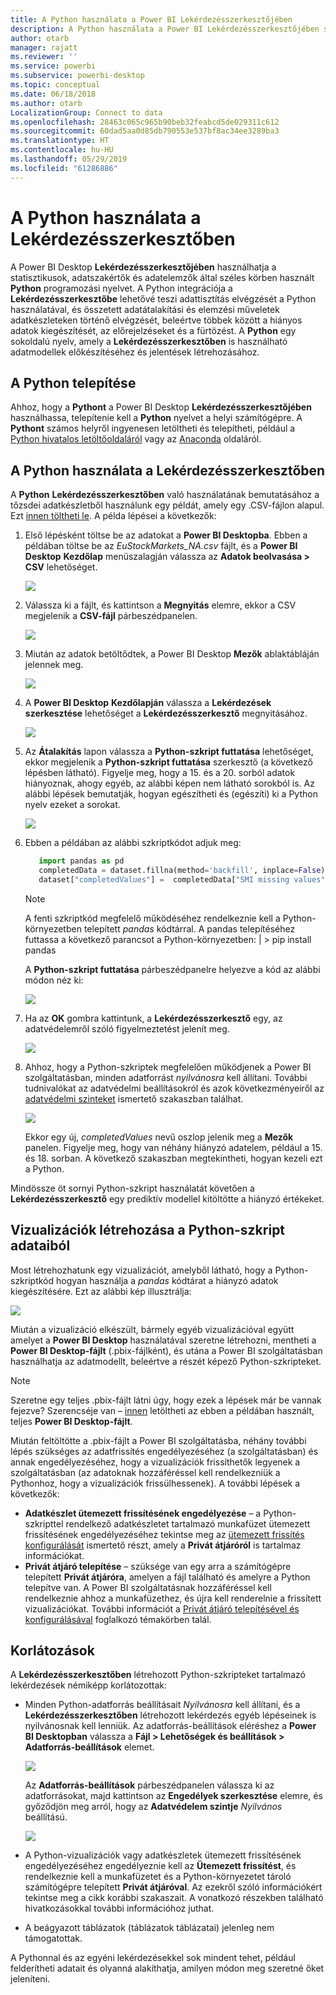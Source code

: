 ```yaml
---
title: A Python használata a Power BI Lekérdezésszerkesztőjében
description: A Python használata a Power BI Lekérdezésszerkesztőjében speciális elemzésekhez
author: otarb
manager: rajatt
ms.reviewer: ''
ms.service: powerbi
ms.subservice: powerbi-desktop
ms.topic: conceptual
ms.date: 06/18/2018
ms.author: otarb
LocalizationGroup: Connect to data
ms.openlocfilehash: 28463c065c965b90beb32feabcd5de029311c612
ms.sourcegitcommit: 60dad5aa0d85db790553e537bf8ac34ee3289ba3
ms.translationtype: HT
ms.contentlocale: hu-HU
ms.lasthandoff: 05/29/2019
ms.locfileid: "61286886"
---
```

# <a name="using-python-in-query-editor"></a>A Python használata a Lekérdezésszerkesztőben
A Power BI Desktop **Lekérdezésszerkesztőjében** használhatja a statisztikusok, adatszakértők és adatelemzők által széles körben használt **Python** programozási nyelvet. A Python integrációja a **Lekérdezésszerkesztőbe** lehetővé teszi adattisztítás elvégzését a Python használatával, és összetett adatátalakítási és elemzési műveletek adatkészleteken történő elvégzését, beleértve többek között a hiányos adatok kiegészítését, az előrejelzéseket és a fürtözést. A **Python** egy sokoldalú nyelv, amely a **Lekérdezésszerkesztőben** is használható adatmodellek előkészítéséhez és jelentések létrehozásához.

## <a name="installing-python"></a>A Python telepítése
Ahhoz, hogy a **Pythont** a Power BI Desktop **Lekérdezésszerkesztőjében** használhassa, telepítenie kell a **Python** nyelvet a helyi számítógépre. A **Pythont** számos helyről ingyenesen letöltheti és telepítheti, például a [Python hivatalos letöltőoldaláról](https://www.python.org/) vagy az [Anaconda](https://anaconda.org/anaconda/python/) oldaláról.

## <a name="using-python-in-query-editor"></a>A Python használata a Lekérdezésszerkesztőben
A **Python** **Lekérdezésszerkesztőben** való használatának bemutatásához a tőzsdei adatkészletből használunk egy példát, amely egy .CSV-fájlon alapul. Ezt [innen töltheti le](http://download.microsoft.com/download/F/8/A/F8AA9DC9-8545-4AAE-9305-27AD1D01DC03/EuStockMarkets_NA.csv). A példa lépései a következők:

1. Első lépésként töltse be az adatokat a **Power BI Desktopba**. Ebben a példában töltse be az *EuStockMarkets_NA.csv* fájlt, és a **Power BI Desktop** **Kezdőlap** menüszalagján válassza az **Adatok beolvasása > CSV** lehetőséget.
   
   ![](media/desktop-python-in-query-editor/python-in-query-editor-1.png)
2. Válassza ki a fájlt, és kattintson a **Megnyitás** elemre, ekkor a CSV megjelenik a **CSV-fájl** párbeszédpanelen.
   
   ![](media/desktop-python-in-query-editor/python-in-query-editor-2.png)
3. Miután az adatok betöltődtek, a Power BI Desktop **Mezők** ablaktábláján jelennek meg.
   
   ![](media/desktop-python-in-query-editor/python-in-query-editor-3.png)
4. A **Power BI Desktop** **Kezdőlapján** válassza a **Lekérdezések szerkesztése** lehetőséget a **Lekérdezésszerkesztő** megnyitásához.
   
   ![](media/desktop-python-in-query-editor/python-in-query-editor-4.png)
5. Az **Átalakítás** lapon válassza a **Python-szkript futtatása** lehetőséget, ekkor megjelenik a **Python-szkript futtatása** szerkesztő (a következő lépésben látható). Figyelje meg, hogy a 15. és a 20. sorból adatok hiányoznak, ahogy egyéb, az alábbi képen nem látható sorokból is. Az alábbi lépések bemutatják, hogyan egészítheti és (egészíti) ki a Python nyelv ezeket a sorokat.
   
   ![](media/desktop-python-in-query-editor/python-in-query-editor-5.png)
6. Ebben a példában az alábbi szkriptkódot adjuk meg:
   
    ```python
       import pandas as pd
       completedData = dataset.fillna(method='backfill', inplace=False)
       dataset["completedValues"] =  completedData["SMI missing values"]
   ```

   > [!NOTE]
   > A fenti szkriptkód megfelelő működéséhez rendelkeznie kell a Python-környezetben telepített *pandas* kódtárral. A pandas telepítéséhez futtassa a következő parancsot a Python-környezetben: |      > pip install pandas
   > 
   > 
   
   A **Python-szkript futtatása** párbeszédpanelre helyezve a kód az alábbi módon néz ki:
   
   ![](media/desktop-python-in-query-editor/python-in-query-editor-5b.png)
7. Ha az **OK** gombra kattintunk, a **Lekérdezésszerkesztő** egy, az adatvédelemről szóló figyelmeztetést jelenít meg.
   
   ![](media/desktop-python-in-query-editor/python-in-query-editor-6.png)
8. Ahhoz, hogy a Python-szkriptek megfelelően működjenek a Power BI szolgáltatásban, minden adatforrást *nyilvánosra* kell állítani. További tudnivalókat az adatvédelmi beállításokról és azok következményeiről az [adatvédelmi szinteket](desktop-privacy-levels.md) ismertető szakaszban találhat.
   
   ![](media/desktop-python-in-query-editor/python-in-query-editor-7.png)
   
   Ekkor egy új, *completedValues* nevű oszlop jelenik meg a **Mezők** panelen. Figyelje meg, hogy van néhány hiányzó adatelem, például a 15. és 18. sorban. A következő szakaszban megtekintheti, hogyan kezeli ezt a Python.
   

Mindössze öt sornyi Python-szkript használatát követően a **Lekérdezésszerkesztő** egy prediktív modellel kitöltötte a hiányzó értékeket.

## <a name="creating-visuals-from-python-script-data"></a>Vizualizációk létrehozása a Python-szkript adataiból
Most létrehozhatunk egy vizualizációt, amelyből látható, hogy a Python-szkriptkód hogyan használja a *pandas* kódtárat a hiányzó adatok kiegészítésére. Ezt az alábbi kép illusztrálja:

![](media/desktop-python-in-query-editor/python-in-query-editor-8.png)

Miután a vizualizáció elkészült, bármely egyéb vizualizációval együtt amelyet a **Power BI Desktop** használatával szeretne létrehozni, mentheti a **Power BI Desktop-fájlt** (.pbix-fájlként), és utána a Power BI szolgáltatásban használhatja az adatmodellt, beleértve a részét képező Python-szkripteket.

> [!NOTE]
> Szeretne egy teljes .pbix-fájlt látni úgy, hogy ezek a lépések már be vannak fejezve? Szerencséje van – [innen](http://download.microsoft.com/download/A/B/C/ABCF5589-B88F-49D4-ADEB-4A623589FC09/Complete%20Values%20with%20Python%20in%20PQ.pbix) letöltheti az ebben a példában használt, teljes **Power BI Desktop-fájlt**.

Miután feltöltötte a .pbix-fájlt a Power BI szolgáltatásba, néhány további lépés szükséges az adatfrissítés engedélyezéséhez (a szolgáltatásban) és annak engedélyezéséhez, hogy a vizualizációk frissíthetők legyenek a szolgáltatásban (az adatoknak hozzáféréssel kell rendelkezniük a Pythonhoz, hogy a vizualizációk frissülhessenek). A további lépések a következők:

* **Adatkészlet ütemezett frissítésének engedélyezése** – a Python-szkripttel rendelkező adatkészletet tartalmazó munkafüzet ütemezett frissítésének engedélyezéséhez tekintse meg az [ütemezett frissítés konfigurálását](refresh-scheduled-refresh.md) ismertető részt, amely a **Privát átjáróról** is tartalmaz információkat.
* **Privát átjáró telepítése** – szüksége van egy arra a számítógépre telepített **Privát átjáróra**, amelyen a fájl található és amelyre a Python telepítve van. A Power BI szolgáltatásnak hozzáféréssel kell rendelkeznie ahhoz a munkafüzethez, és újra kell renderelnie a frissített vizualizációkat. További információt a [Privát átjáró telepítésével és konfigurálásával](personal-gateway.md) foglalkozó témakörben talál.

## <a name="limitations"></a>Korlátozások
A **Lekérdezésszerkesztőben** létrehozott Python-szkripteket tartalmazó lekérdezések némiképp korlátozottak:

* Minden Python-adatforrás beállításait *Nyilvánosra* kell állítani, és a **Lekérdezésszerkesztőben** létrehozott lekérdezés egyéb lépéseinek is nyilvánosnak kell lenniük. Az adatforrás-beállítások eléréshez a **Power BI Desktopban** válassza a **Fájl > Lehetőségek és beállítások > Adatforrás-beállítások** elemet.
  
  ![](media/desktop-python-in-query-editor/python-in-query-editor-9.png)
  
  Az **Adatforrás-beállítások** párbeszédpanelen válassza ki az adatforrásokat, majd kattintson az **Engedélyek szerkesztése** elemre, és győződjön meg arról, hogy az **Adatvédelem szintje** *Nyilvános* beállítású.
  
  ![](media/desktop-python-in-query-editor/python-in-query-editor-10.png)    
* A Python-vizualizációk vagy adatkészletek ütemezett frissítésének engedélyezéséhez engedélyeznie kell az **Ütemezett frissítést**, és rendelkeznie kell a munkafüzetet és a Python-környezetet tároló számítógépre telepített **Privát átjáróval**. Az ezekről szóló információkért tekintse meg a cikk korábbi szakaszait. A vonatkozó részekben található hivatkozásokkal további információhoz juthat.
* A beágyazott táblázatok (táblázatok táblázatai) jelenleg nem támogatottak. 

A Pythonnal és az egyéni lekérdezésekkel sok mindent tehet, például felderítheti adatait és olyanná alakíthatja, amilyen módon meg szeretné őket jeleníteni.

